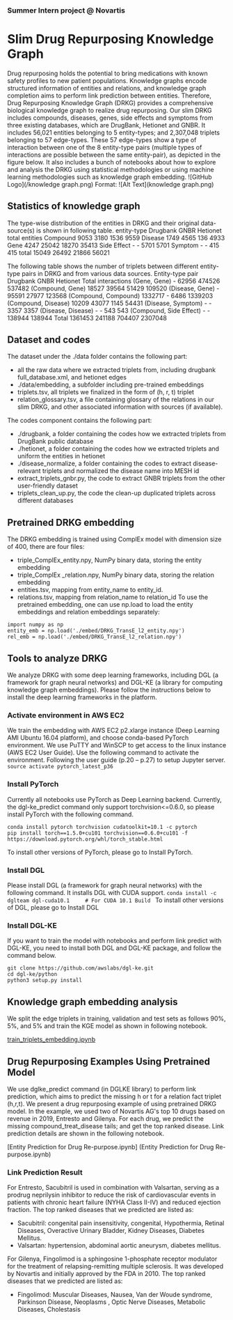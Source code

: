 ### Summer Intern project @ Novartis
# Slim Drug Repurposing Knowledge Graph
Drug repurposing holds the potential to bring medications with known safety profiles to new patient populations. Knowledge graphs encode structured information of entities and relations, and knowledge graph completion aims to perform link prediction between entities. Therefore, Drug Repurposing Knowledge Graph (DRKG) provides a comprehensive biological knowledge graph to realize drug repurposing. 
Our slim DRKG includes compounds, diseases, genes, side effects and symptoms from three existing databases, which are DrugBank, Hetionet and GNBR. It includes 56,021 entities belonging to 5 entity-types; and 2,307,048 triplets belonging to 57 edge-types. These 57 edge-types show a type of interaction between one of the 8 entity-type pairs (multiple types of interactions are possible between the same entity-pair), as depicted in the figure below. It also includes a bunch of notebooks about how to explore and analysis the DRKG using statistical methodologies or using machine learning methodologies such as knowledge graph embedding.
![GitHub Logo](/knowledge graph.png)
Format: ![Alt Text](knowledge graph.png)

## Statistics of knowledge graph
The type-wise distribution of the entities in DRKG and their original data-source(s) is shown in following table.
entity-type	Drugbank	GNBR	Hetionet	total entities
Compound	9053	3180	1536	9559
Disease	1749	4565	136	4933
Gene	4247	25042	18270	35413
Side Effect	-	-	5701	5701
Symptom	-	-	415	415
total	15049	26492	21866	56021

The following table shows the number of triplets between different entity-type pairs in DRKG and from various data sources.
Entity-type pair	Drugbank	GNBR	Hetionet	Total interactions
(Gene, Gene)	-	62956	474526	537482
(Compound, Gene)	18527	39564	51429	109520
(Disease, Gene)	-	95591	27977	123568
(Compound, Compound)	1332717	-	6486	1339203
(Compound, Disease)	10209	43077	1145	54431
(Disease, Symptom)	-	-	3357	3357
(Disease, Disease)	-	-	543	543
(Compound, Side Effect)	-	-	138944	138944
Total	1361453	241188	704407	2307048

## Dataset and codes
The dataset under the ./data folder contains the following part:
* all the raw data where we extracted triplets from, including drugbank full_database.xml, and hetionet edges
* ./data/embedding, a subfolder including pre-trained embeddings
* triplets.tsv, all triplets we finalized in the form of (h, r, t) triplet
* relation_glossary.tsv, a file containing glossary of the relations in our slim DRKG, and other associated information with sources (if available).

The codes component contains the following part:
* ./drugbank,  a folder containing the codes how we extracted triplets from DrugBank public database
* ./hetionet,  a folder containing the codes how we extracted triplets and uniform the entities in hetionet 
* ./disease_normalize, a folder containing the codes to extract disease-relevant triplets and normalized the disease name into MESH id 
* extract_triplets_gnbr.py, the code to extract GNBR triplets from the other user-friendly dataset
* triplets_clean_up.py, the code the clean-up duplicated triplets across different databases
## Pretrained DRKG embedding
The DRKG embedding is trained using ComplEx model with dimension size of 400, there are four files:
* triple_ComplEx_entity.npy, NumPy binary data, storing the entity embedding
*	triple_ComplEx _relation.npy, NumPy binary data, storing the relation embedding
*	entities.tsv, mapping from entity_name to entity_id.
*	relations.tsv, mapping from relation_name to relation_id
To use the pretrained embedding, one can use np.load to load the entity embeddings and relation embeddings separately:
```
import numpy as np
entity_emb = np.load('./embed/DRKG_TransE_l2_entity.npy')
rel_emb = np.load('./embed/DRKG_TransE_l2_relation.npy')
```
## Tools to analyze DRKG
We analyze DRKG with some deep learning frameworks, including DGL (a framework for graph neural networks) and DGL-KE (a library for computing knowledge graph embeddings). Please follow the instructions below to install the deep learning frameworks in the platform.
### Activate environment in AWS EC2
We train the embedding with AWS EC2 p2.xlarge instance (Deep Learning AMI Ubuntu 16.04 platform), and choose conda-based PyTorch environment. We use PuTTY and WinSCP to get access to the linux instance (AWS EC2 User Guide). Use the following command to activate the environment. Following the user guide (p.20 – p.27) to setup Jupyter server.
```source activate pytorch_latest_p36```
### Install PyTorch
Currently all notebooks use PyTorch as Deep Learning backend. Currently, the dgl-ke_predict command only support torchvision<=0.6.0, so please install PyTorch with the following command. 
```
conda install pytorch torchvision cudatoolkit=10.1 -c pytorch
pip install torch==1.5.0+cu101 torchvision==0.6.0+cu101 -f https://download.pytorch.org/whl/torch_stable.html
```
To install other versions of PyTorch, please go to Install PyTorch.
### Install DGL
Please install DGL (a framework for graph neural networks) with the following command. It installs DGL with CUDA support.
```conda install -c dglteam dgl-cuda10.1     # For CUDA 10.1 Build ```
To install other versions of DGL, please go to Install DGL
### Install DGL-KE
If you want to train the model with notebooks and perform link predict with DGL-KE, you need to install both DGL and DGL-KE package, and follow the command below.
```
git clone https://github.com/awslabs/dgl-ke.git
cd dgl-ke/python
python3 setup.py install
```
## Knowledge graph embedding analysis
We split the edge triplets in training, validation and test sets as follows 90%, 5%, and 5% and train the KGE model as shown in following notebook.

[train_triplets_embedding.ipynb](train_triplets_embedding.ipynb)

## Drug Repurposing Examples Using Pretrained Model
We use dglke_predict command (in DGLKE library) to perform link prediction, which aims to predict the missing h or t for a relation fact triplet (h,r,t). We present a drug repurposing example of using pretrained DRKG model. In the example, we used two of Novartis AG's top 10 drugs based on revenue in 2019, Entresto and Gilenya. For each drug, we predict the missing compound_treat_disease tails; and get the top ranked disease. Link prediction details are shown in the following notebook. 

[Entity Prediction for Drug Re-purpose.ipynb] (Entity Prediction for Drug Re-purpose.ipynb)

### Link Prediction Result
For Entresto, Sacubitril is used in combination with Valsartan, serving as a prodrug neprilysin inhibitor to reduce the risk of cardiovascular events in patients with chronic heart failure (NYHA Class II-IV) and reduced ejection fraction. The top ranked diseases that we predicted are listed as: 
- Sacubitril: congenital pain insensitivity, congenital, Hypothermia, Retinal Diseases, Overactive Urinary Bladder, Kidney Diseases, Diabetes Mellitus.
- Valsartan: hypertension, abdominal aortic aneurysm, diabetes mellitus. 

For Gilenya, Fingolimod is a sphingosine 1-phosphate receptor modulator for the treatment of relapsing-remitting multiple sclerosis. It was developed by Novartis and initially approved by the FDA in 2010. The top ranked diseases that we predicted are listed as:

- Fingolimod: Muscular Diseases, Nausea, Van der Woude syndrome, Parkinson Disease, Neoplasms , Optic Nerve Diseases, Metabolic Diseases, Cholestasis
